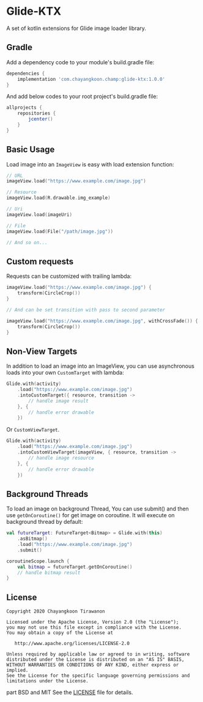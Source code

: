# Glide-KTX
A set of kotlin extensions for Glide image loader library.

## Gradle
Add a dependency code to your module's build.gradle file:
```groovy
dependencies {
    implementation 'com.chayangkoon.champ:glide-ktx:1.0.0'
}
```
And add below codes to your root project's build.gradle file:
```groovy
allprojects {
    repositories {
        jcenter()
    }
}
```
## Basic Usage
Load image into an `ImageView` is easy with load extension function:
```kotlin
// URL
imageView.load("https://www.example.com/image.jpg")

// Resource
imageView.load(R.drawable.img_example)

// Uri
imageView.load(imageUri)

// File
imageView.load(File("/path/image.jpg"))

// And so on...
```
## Custom requests
Requests can be customized with trailing lambda:
```kotlin
imageView.load("https://www.example.com/image.jpg") {
	transform(CircleCrop())
}

// And can be set transition with pass to second parameter

imageView.load("https://www.example.com/image.jpg", withCrossFade()) {
	transform(CircleCrop())
}
```
## Non-View Targets
In addition to load an image into an ImageView, you can use asynchronous loads into your own `CustomTarget` with lambda:
```kotlin
Glide.with(activity)
    .load("https://www.example.com/image.jpg")
    .intoCustomTarget({ resource, transition ->
        // handle image result
    }, {
        // handle error drawable
    })
```
Or `CustomViewTarget`. 
```kotlin
Glide.with(activity)
    .load("https://www.example.com/image.jpg")
    .intoCustomViewTarget(imageView, { resource, transition ->
        // handle image resource
    }, {
        // handle error drawable
    })
```
## Background Threads
To load an image on background Thread, You can use submit() and then use `getOnCoroutine()` for get image on coroutine. It will execute on background thread by default: 
```kotlin
val futureTarget: FutureTarget<Bitmap> = Glide.with(this)
    .asBitmap()
    .load("https://www.example.com/image.jpg")
    .submit()

coroutineScope.launch {
    val bitmap = futureTarget.getOnCoroutine()
    // handle bitmap result
}
```

## License
```
Copyright 2020 Chayangkoon Tirawanon

Licensed under the Apache License, Version 2.0 (the "License");
you may not use this file except in compliance with the License.
You may obtain a copy of the License at

   http://www.apache.org/licenses/LICENSE-2.0

Unless required by applicable law or agreed to in writing, software
distributed under the License is distributed on an "AS IS" BASIS,
WITHOUT WARRANTIES OR CONDITIONS OF ANY KIND, either express or implied.
See the License for the specific language governing permissions and
limitations under the License.
```
part BSD and MIT See the [LICENSE](https://github.com/champChayangkoon/Glide-KTX/blob/master/LICENSE) file for details.
